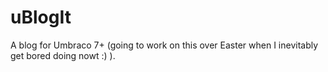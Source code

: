 uBlogIt
=======

A blog for Umbraco 7+ (going to work on this over Easter when I inevitably get bored doing nowt :) ).
